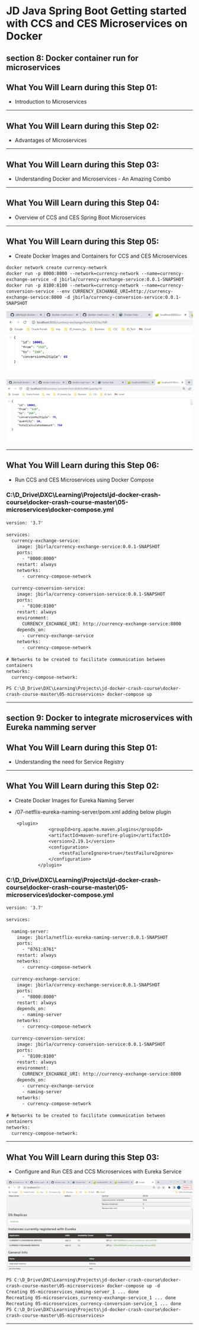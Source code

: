 # JD Java Spring Boot Getting started with CCS and CES Microservices on Docker

## section 8: Docker container run for microservices
 
## What You Will Learn during this Step 01:
-  Introduction to Microservices

---

## What You Will Learn during this Step 02:
-  Advantages of Microservices

---

## What You Will Learn during this Step 03:
-  Understanding Docker and Microservices - An Amazing Combo

---
## What You Will Learn during this Step 04:
-  Overview of CCS and CES Spring Boot Microservices

---
## What You Will Learn during this Step 05:
-  Create Docker Images and Containers for CCS and CES Microservices

```
docker network create currency-network
docker run -p 8000:8000 --network=currency-network --name=currency-exchange-service -d jbirla/currency-exchange-service:0.0.1-SNAPSHOT
docker run -p 8100:8100 --network=currency-network --name=currency-conversion-service --env CURRENCY_EXCHANGE_URI=http://currency-exchange-service:8000 -d jbirla/currency-conversion-service:0.0.1-SNAPSHOT

```
![Browser](Images/Screenshot_33.png)

![Browser](Images/Screenshot_34.png)


---
## What You Will Learn during this Step 06:

- Run CCS and CES Microservices using Docker Compose

### C:\D_Drive\DXC\Learning\Projects\jd-docker-crash-course\docker-crash-course-master\05-microservices\docker-compose.yml
```
version: '3.7'

services:
  currency-exchange-service:
    image: jbirla/currency-exchange-service:0.0.1-SNAPSHOT
    ports:
      - "8000:8000"
    restart: always
    networks:
      - currency-compose-network

  currency-conversion-service:
    image: jbirla/currency-conversion-service:0.0.1-SNAPSHOT
    ports:
      - "8100:8100"
    restart: always
    environment:
      CURRENCY_EXCHANGE_URI: http://currency-exchange-service:8000
    depends_on:
      - currency-exchange-service
    networks:
      - currency-compose-network
  
# Networks to be created to facilitate communication between containers
networks:
  currency-compose-network:

```
```
PS C:\D_Drive\DXC\Learning\Projects\jd-docker-crash-course\docker-crash-course-master\05-microservices> docker-compose up
```
---
## section 9: Docker to integrate microservices with Eureka namming server

## What You Will Learn during this Step 01:
-  Understanding the need for Service Registry
---

## What You Will Learn during this Step 02:
-  Create Docker Images for Eureka Naming Server

* /07-netflix-eureka-naming-server/pom.xml adding below plugin
```
	<plugin>
				<groupId>org.apache.maven.plugins</groupId>
				<artifactId>maven-surefire-plugin</artifactId>
				<version>2.19.1</version>
				<configuration>
					<testFailureIgnore>true</testFailureIgnore>
				</configuration>
			</plugin>
```

### C:\D_Drive\DXC\Learning\Projects\jd-docker-crash-course\docker-crash-course-master\05-microservices\docker-compose.yml
```
version: '3.7'

services:

  naming-server:
    image: jbirla/netflix-eureka-naming-server:0.0.1-SNAPSHOT
    ports:
      - "8761:8761"
    restart: always
    networks:
      - currency-compose-network
      
  currency-exchange-service:
    image: jbirla/currency-exchange-service:0.0.1-SNAPSHOT
    ports:
      - "8000:8000"
    restart: always
    depends_on:
      - naming-server
    networks:
      - currency-compose-network

  currency-conversion-service:
    image: jbirla/currency-conversion-service:0.0.1-SNAPSHOT
    ports:
      - "8100:8100"
    restart: always
    environment:
      CURRENCY_EXCHANGE_URI: http://currency-exchange-service:8000
    depends_on:
      - currency-exchange-service
      - naming-server
    networks:
      - currency-compose-network
  
# Networks to be created to facilitate communication between containers
networks:
  currency-compose-network:
```
---

## What You Will Learn during this Step 03:
-  Configure and Run CES and CCS Microservices with Eureka Service

![Browser](Images/Screenshot_35.png)

```
PS C:\D_Drive\DXC\Learning\Projects\jd-docker-crash-course\docker-crash-course-master\05-microservices> docker-compose up -d
Creating 05-microservices_naming-server_1 ... done
Recreating 05-microservices_currency-exchange-service_1 ... done
Recreating 05-microservices_currency-conversion-service_1 ... done
PS C:\D_Drive\DXC\Learning\Projects\jd-docker-crash-course\docker-crash-course-master\05-microservices>
```

---



